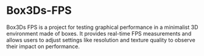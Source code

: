 # Box3Ds-FPS
Box3Ds FPS is a project for testing graphical performance in a minimalist 3D environment made of boxes. It provides real-time FPS measurements and allows users to adjust settings like resolution and texture quality to observe their impact on performance.
